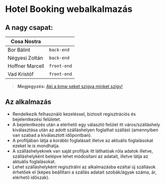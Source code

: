 # Hotel Booking webalkalmazás


## A nagy csapat:

|      Cosa Nostra          | |
|----------------|-|
| Bor Bálint |`back-end`            |
|Négyesi Zoltán|`back-end`            |
|Hoffner Marcell|`front-end`|
|Vad Kristóf|`front-end`|

   
   > **Megjegyzés:**   [Aki a bmw seket szigya minket szigy!](https://www.youtube.com/watch?v=U-tf1qKtt0Y)
## Az alkalmazás

- Rendelkezik felhasználó kezeléssel, biztosít regisztrációs és bejelentkezési felületet.
- A bejelentkezés után a elérhető egy választó felület itt város/szálláshely kiválasztása után az adott szálláshelyen foglalhat szállást (amennyiben van szabad a kiválasztott időpontban).
- A profiljában látja a korábbi foglalásait illetve az aktuális foglalásokat ezeket le is mondhatja.
- A szálláshelyeknek van saját profiljuk itt láthatóak róla adatok illetve, szálláshelyként belépve lehet módosítani az adatait, illetve látja az aktuális foglalásokat.
- Lehet szálláshelyként regisztrálni az alkalmazásba ezáltal új szállások érhetőek el (képes beállítani a szállás adatait szobák/ágyak száma, ár, elérhető időszak).
